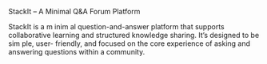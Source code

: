 StackIt – A Minimal Q&A Forum Platform

StackIt is a m inim al question-and-answer platform that supports collaborative
learning and structured knowledge sharing. It’s designed to be sim ple, user- friendly,
and focused on the core experience of asking and answering questions within a community.

